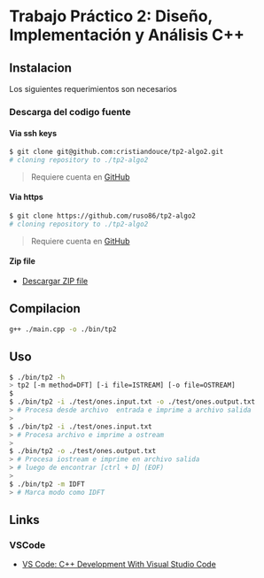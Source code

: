 # Trabajo Práctico 2: Diseño, Implementación y Análisis C++

## Instalacion

Los siguientes requerimientos son necesarios

### Descarga del codigo fuente

#### Via ssh keys

```bash
$ git clone git@github.com:cristiandouce/tp2-algo2.git
# cloning repository to ./tp2-algo2
```

> Requiere cuenta en [GitHub](https://github.com/)

#### Via https

```bash
$ git clone https://github.com/ruso86/tp2-algo2
# cloning repository to ./tp2-algo2
```

> Requiere cuenta en [GitHub](https://github.com/)

#### Zip file

- [Descargar ZIP file](https://github.com/ruso86/tp2-algo2/archive/master.zip)

## Compilacion

```bash
g++ ./main.cpp -o ./bin/tp2
```

## Uso

```bash
$ ./bin/tp2 -h
> tp2 [-m method=DFT] [-i file=ISTREAM] [-o file=OSTREAM]
$
$ ./bin/tp2 -i ./test/ones.input.txt -o ./test/ones.output.txt
> # Procesa desde archivo  entrada e imprime a archivo salida
>
$ ./bin/tp2 -i ./test/ones.input.txt
> # Procesa archivo e imprime a ostream
>
$ ./bin/tp2 -o ./test/ones.output.txt
> # Procesa iostream e imprime en archivo salida
> # luego de encontrar [ctrl + D] (EOF)
>
$ ./bin/tp2 -m IDFT
> # Marca modo como IDFT
```

## Links

### VSCode

- [VS Code: C++ Development With Visual Studio Code](https://www.youtube.com/watch?v=X7CXjKGi_ro)
